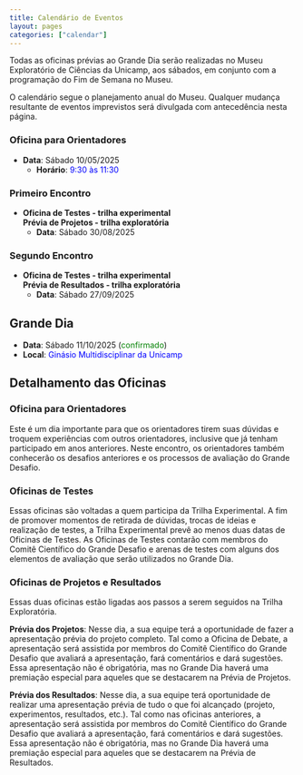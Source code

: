 ```yaml
---
title: Calendário de Eventos
layout: pages
categories: ["calendar"]
---
```


Todas as oficinas prévias ao Grande Dia serão realizadas no Museu Exploratório de Ciências da Unicamp, aos sábados, em conjunto com a programação do Fim de Semana no Museu.

O calendário segue o planejamento anual do Museu. Qualquer mudança resultante de eventos imprevistos será divulgada com antecedência nesta página.

### Oficina para Orientadores

* **Data**: Sábado 10/05/2025
  * **Horário**: <span style="color:blue">9:30 às 11:30</span>

### Primeiro Encontro

* **Oficina de Testes - trilha experimental**<br>
  **Prévia de Projetos - trilha exploratória**
  * **Data**: Sábado 30/08/2025

### Segundo Encontro

* **Oficina de Testes - trilha experimental**<br>
  **Prévia de Resultados - trilha exploratória**
  * **Data**: Sábado 27/09/2025

## Grande Dia

* **Data**: Sábado 11/10/2025 (<span style="color:green">confirmado</span>)
* **Local**: <span style="color:blue">Ginásio Multidisciplinar da Unicamp</span>

## Detalhamento das Oficinas

### Oficina para Orientadores

Este é um dia importante para que os orientadores tirem suas dúvidas e troquem experiências com outros orientadores, inclusive que já tenham participado em anos anteriores. Neste encontro, os orientadores também conhecerão os desafios anteriores e os processos de avaliação do Grande Desafio.

### Oficinas de Testes 

Essas oficinas são voltadas a quem participa da Trilha Experimental. A fim de promover momentos de retirada de dúvidas, trocas de ideias e realização de testes, a Trilha Experimental prevê ao menos duas datas de Oficinas de Testes. As Oficinas de Testes contarão com membros do Comitê Científico do Grande Desafio e arenas de testes com alguns dos elementos de avaliação que serão utilizados no Grande Dia.

### Oficinas de Projetos e Resultados

Essas duas oficinas estão ligadas aos passos a serem seguidos na Trilha Exploratória.

**Prévia dos Projetos**: Nesse dia, a sua equipe terá a oportunidade de fazer a apresentação prévia do projeto completo. Tal como a Oficina de Debate, a apresentação será assistida por membros do Comitê Científico do Grande Desafio que avaliará a apresentação, fará comentários e dará sugestões. Essa apresentação não é obrigatória, mas no Grande Dia haverá uma premiação especial para aqueles que se destacarem na Prévia de Projetos.

**Prévia dos Resultados**: Nesse dia, a sua equipe terá oportunidade de realizar uma apresentação prévia de tudo o que foi alcançado (projeto, experimentos, resultados, etc.). Tal como nas oficinas anteriores, a apresentação será assistida por membros do Comitê Científico do Grande Desafio que avaliará a apresentação, fará comentários e dará sugestões. Essa apresentação não é obrigatória, mas no Grande Dia haverá uma premiação especial para aqueles que se destacarem na Prévia de Resultados.
